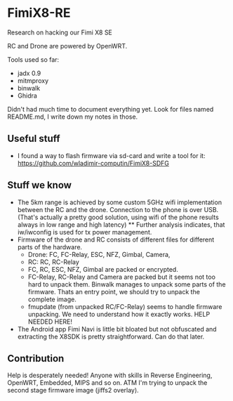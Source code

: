 
# FimiX8-RE
Research on hacking our Fimi X8 SE

RC and Drone are powered by OpenWRT.

Tools used so far:
* jadx 0.9
* mitmproxy
* binwalk
* Ghidra

Didn't had much time to document everything yet. Look for files named README.md, I write down my notes in those.

## Useful stuff
* I found a way to flash firmware via sd-card and write a tool for it: https://github.com/wladimir-computin/FimiX8-SDFG

## Stuff we know
* The 5km range is achieved by some custom 5GHz wifi implementation between the RC and the drone. Connection to the phone is over USB. (That's actually a pretty good solution, using wifi of the phone results always in low range and high latency)
** Further analysis indicates, that iw/iwconfig is used for tx power management.
* Firmware of the drone and RC consists of different files for different parts of the hardware.
  * Drone: FC, FC-Relay, ESC, NFZ, Gimbal, Camera, 
  * RC: RC, RC-Relay
  * FC, RC, ESC, NFZ, Gimbal are packed or encrypted.
  * FC-Relay, RC-Relay and Camera are packed but it seems not too hard to unpack them. Binwalk manages to unpack some parts of the firmware. Thats an entry point, we should try to unpack the complete image.
  * fmupdate (from unpacked RC/FC-Relay) seems to handle firmware unpacking. We need to understand how it exactly works. HELP NEEDED HERE!
* The Android app Fimi Navi is little bit bloated but not obfuscated and extracting the X8SDK is pretty straightforward. Can do that later.

## Contribution
Help is desperately needed!
Anyone with skills in Reverse Engineering, OpenWRT, Embedded, MIPS and so on.
ATM I'm trying to unpack the second stage firmware image (jiffs2 overlay).
